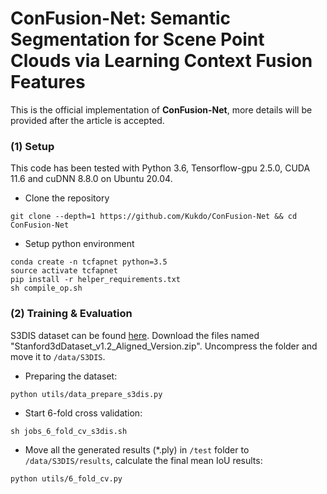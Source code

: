 # ConFusion-Net: Semantic Segmentation for Scene Point Clouds via Learning Context Fusion Features

This is the official implementation of **ConFusion-Net**, more details will be provided after the article is accepted. 
 


	
### (1) Setup
This code has been tested with Python 3.6, Tensorflow-gpu 2.5.0, CUDA 11.6 and cuDNN 8.8.0 on Ubuntu 20.04.
 
- Clone the repository 
```
git clone --depth=1 https://github.com/Kukdo/ConFusion-Net && cd ConFusion-Net

```
- Setup python environment
```
conda create -n tcfapnet python=3.5
source activate tcfapnet
pip install -r helper_requirements.txt
sh compile_op.sh
```

### (2) Training & Evaluation
S3DIS dataset can be found 
<a href="https://docs.google.com/forms/d/e/1FAIpQLScDimvNMCGhy_rmBA2gHfDu3naktRm6A8BPwAWWDv-Uhm6Shw/viewform?c=0&w=1">here</a>. 
Download the files named "Stanford3dDataset_v1.2_Aligned_Version.zip". Uncompress the folder and move it to 
`/data/S3DIS`.

- Preparing the dataset:
```
python utils/data_prepare_s3dis.py
```
- Start 6-fold cross validation:
```
sh jobs_6_fold_cv_s3dis.sh
```
- Move all the generated results (*.ply) in `/test` folder to `/data/S3DIS/results`, calculate the final mean IoU results:
```
python utils/6_fold_cv.py
```


